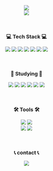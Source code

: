 <div align="center">
  <img src="https://readme-typing-svg.demolab.com?font=Fira+Code&weight=500&size=25&pause=1000&color=983DF7&background=65FFF300&center=true&vCenter=true&width=435&lines=Hi+there+%F0%9F%99%8C;I'm+WOO+JIN+KIM+%F0%9F%99%82">
</div>

<div align="center">
  <img src="https://github.com/user-attachments/assets/65868b02-a594-4ebd-ad63-19e9ad59b238">
</div>
<br>
<br>

<h3 align="center">💻 Tech Stack 💻</h3>
<div align="center">
  <img src="https://img.shields.io/badge/html-%23E34F26.svg?style=for-the-badge&logo=html5&logoColor=white">
  <img src="https://img.shields.io/badge/css3-%231572B6.svg?style=for-the-badge&logo=css3&logoColor=white">
  <img src="https://img.shields.io/badge/mysql-4479A1.svg?style=for-the-badge&logo=mysql&logoColor=white">
  <img src="https://img.shields.io/badge/Python-3776AB?style=for-the-badge&logo=Python&logoColor=white">
  <img src="https://img.shields.io/badge/numpy-%23013243.svg?style=for-the-badge&logo=numpy&logoColor=white">
  <img src="https://img.shields.io/badge/pandas-%23150458.svg?style=for-the-badge&logo=pandas&logoColor=white">
  <img src="https://img.shields.io/badge/Matplotlib-%23ffffff.svg?style=for-the-badge&logo=Matplotlib&logoColor=black">
</div>
<br>
<br>

<h3 align="center">📖 Studying 📖</h3>
<div align="center">
  <img src="https://img.shields.io/badge/React-61DAFB?style=for-the-badge&logo=React&logoColor=black">
  <img src="https://img.shields.io/badge/javascript-%23323330.svg?style=for-the-badge&logo=javascript&logoColor=%23F7DF1E">
  <img src="https://img.shields.io/badge/Keras-%23D00000.svg?style=for-the-badge&logo=Keras&logoColor=white">
  <img src="https://img.shields.io/badge/scikit--learn-%23F7931E.svg?style=for-the-badge&logo=scikit-learn&logoColor=white">
  <img src="https://img.shields.io/badge/TensorFlow-%23FF6F00.svg?style=for-the-badge&logo=TensorFlow&logoColor=white">
  <img src="https://img.shields.io/badge/adobe%20photoshop-%2331A8FF.svg?style=for-the-badge&logo=adobe%20photoshop&logoColor=white">
</div>
<br>
<br>

<h3 align="center">🛠 Tools 🛠</h3>
<div align="center">
  <img src="https://img.shields.io/badge/github-%23121011.svg?style=for-the-badge&logo=github&logoColor=white">
  <img src="https://img.shields.io/badge/Notion-%23ffffff.svg?style=for-the-badge&logo=notion&logoColor=black">
  <br>
  <img src="https://img.shields.io/badge/jupyter-%23FA0F00.svg?style=for-the-badge&logo=jupyter&logoColor=white">
  <img src="https://img.shields.io/badge/Visual%20Studio%20Code-0078d7.svg?style=for-the-badge&logo=visual-studio-code&logoColor=white">
</div>
<br>
<br>

<h3 align="center">📞 contact 📞</h3>
<div align="center">
  <img src="https://img.shields.io/badge/jinsixtwotwo@gmail.com-D14836?style=for-the-badge&logo=gmail&logoColor=white">
</div>

